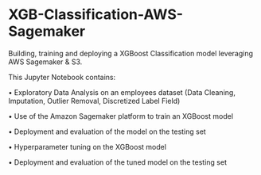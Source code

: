 # XGB-Classification-AWS-Sagemaker
Building, training and deploying a XGBoost Classification model leveraging AWS Sagemaker & S3.

This Jupyter Notebook contains:

• Exploratory Data Analysis on an employees dataset (Data Cleaning, Imputation, Outlier Removal, Discretized Label Field)

• Use of the Amazon Sagemaker platform to train an XGBoost model

• Deployment and evaluation of the model on the testing set

• Hyperparameter tuning on the XGBoost model

• Deployment and evaluation of the tuned model on the testing set
